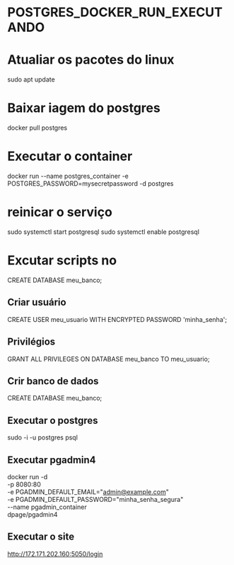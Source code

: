 # POSTGRES_DOCKER_RUN_EXECUTANDO

# Atualiar os pacotes do linux
sudo apt update

# Baixar iagem do postgres
docker pull postgres

# Executar o container
docker run --name postgres_container -e POSTGRES_PASSWORD=mysecretpassword -d postgres

# reinicar o serviço
sudo systemctl start postgresql
sudo systemctl enable postgresql

# Excutar scripts no 
CREATE DATABASE meu_banco;
## Criar usuário
CREATE USER meu_usuario WITH ENCRYPTED PASSWORD 'minha_senha';  

## Privilégios
GRANT ALL PRIVILEGES ON DATABASE meu_banco TO meu_usuario;  

## Crir banco de dados
CREATE DATABASE meu_banco;

## Executar o postgres
sudo -i -u postgres
psql

## Executar pgadmin4 
docker run -d \
  -p 8080:80 \
  -e PGADMIN_DEFAULT_EMAIL="admin@example.com" \
  -e PGADMIN_DEFAULT_PASSWORD="minha_senha_segura" \
  --name pgadmin_container \
  dpage/pgadmin4

## Executar o site
http://172.171.202.160:5050/login
